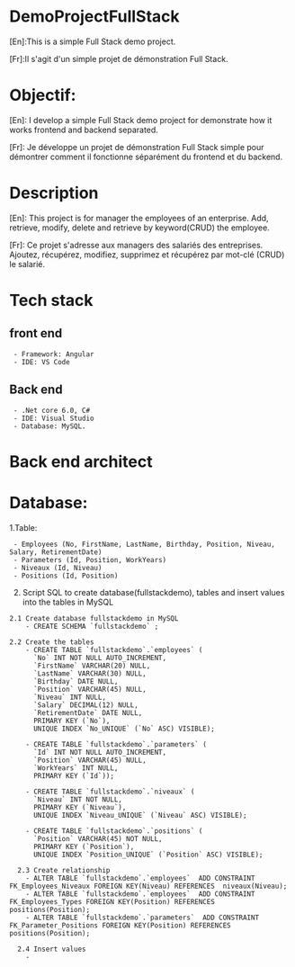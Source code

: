 # DemoProjectFullStack
[En]:This is a simple Full Stack demo project.

[Fr]:Il s'agit d'un simple projet de démonstration Full Stack.

# Objectif:
  [En]: I develop a simple Full Stack demo project for demonstrate how it works frontend and backend separated.
  
  [Fr]: Je développe un projet de démonstration Full Stack simple pour démontrer comment il fonctionne séparément du frontend et du backend.

# Description
  [En]: This project is for manager the employees of an enterprise. 
        Add, retrieve, modify, delete and retrieve by keyword(CRUD) the employee.
        
  [Fr]: Ce projet s'adresse aux managers des salariés des entreprises.
        Ajoutez, récupérez, modifiez, supprimez et récupérez par mot-clé (CRUD) le salarié.

# Tech stack
  ## front end
     - Framework: Angular
     - IDE: VS Code
  ## Back end
     - .Net core 6.0, C#
     - IDE: Visual Studio
     - Database: MySQL.
# Back end architect   

# Database:
   1.Table: 
   
     - Employees (No, FirstName, LastName, Birthday, Position, Niveau, Salary, RetirementDate)
     - Parameters (Id, Position, WorkYears)
     - Niveaux (Id, Niveau)
     - Positions (Id, Position)
     
   2. Script SQL to create database(fullstackdemo), tables and insert values into the tables in MySQL
      
    2.1 Create database fullstackdemo in MySQL
        - CREATE SCHEMA `fullstackdemo` ;
        
    2.2 Create the tables 
        - CREATE TABLE `fullstackdemo`.`employees` (
          `No` INT NOT NULL AUTO_INCREMENT,
          `FirstName` VARCHAR(20) NULL,
          `LastName` VARCHAR(30) NULL,
          `Birthday` DATE NULL,
          `Position` VARCHAR(45) NULL,
          `Niveau` INT NULL,
          `Salary` DECIMAL(12) NULL,
          `RetirementDate` DATE NULL,
          PRIMARY KEY (`No`),
          UNIQUE INDEX `No_UNIQUE` (`No` ASC) VISIBLE);
          
        - CREATE TABLE `fullstackdemo`.`parameters` (
          `Id` INT NOT NULL AUTO_INCREMENT,
          `Position` VARCHAR(45) NULL,
          `WorkYears` INT NULL,
          PRIMARY KEY (`Id`));

        - CREATE TABLE `fullstackdemo`.`niveaux` (
          `Niveau` INT NOT NULL,
          PRIMARY KEY (`Niveau`),
          UNIQUE INDEX `Niveau_UNIQUE` (`Niveau` ASC) VISIBLE);

        - CREATE TABLE `fullstackdemo`.`positions` (
          `Position` VARCHAR(45) NOT NULL,
          PRIMARY KEY (`Position`),
          UNIQUE INDEX `Position_UNIQUE` (`Position` ASC) VISIBLE);

      2.3 Create relationship
        - ALTER TABLE `fullstackdemo`.`employees`  ADD CONSTRAINT FK_Employees_Niveaux FOREIGN KEY(Niveau) REFERENCES  niveaux(Niveau);
        - ALTER TABLE `fullstackdemo`.`employees`  ADD CONSTRAINT FK_Employees_Types FOREIGN KEY(Position) REFERENCES  positions(Position);  
        - ALTER TABLE `fullstackdemo`.`parameters`  ADD CONSTRAINT FK_Parameter_Positions FOREIGN KEY(Position) REFERENCES  positions(Position);

      2.4 Insert values
        - 



